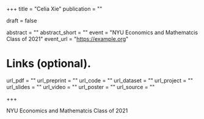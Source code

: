 +++
title = "Celia Xie"
publication = ""

draft = false

abstract = ""
abstract_short = ""
event = "NYU Economics and Mathematcis Class of 2021"
event_url = "https://example.org"

# Links (optional).
url_pdf = ""
url_preprint = ""
url_code = ""
url_dataset = ""
url_project = ""
url_slides = ""
url_video = ""
url_poster = ""
url_source = ""

+++

NYU Economics and Mathematcis Class of 2021
